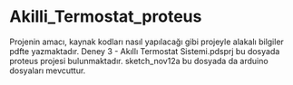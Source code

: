 # Akilli_Termostat_proteus
Projenin amacı, kaynak kodları nasıl yapılacağı gibi projeyle alakalı bilgiler pdfte yazmaktadır. Deney 3 - Akıllı Termostat Sistemi.pdsprj bu dosyada proteus projesi bulunmaktadır. sketch_nov12a bu dosyada da arduino dosyaları mevcuttur.
